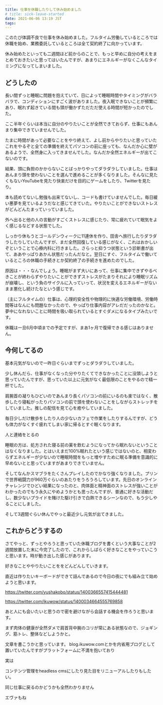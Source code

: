 ```yaml
---
title: 仕事を休職したりして休み始めました
# title: sick-leave-started
date: 2021-06-06 13:19 JST
tags: 
---
```


このたび体調不良で仕事を休み始めました。フルタイム労働しているところでは休職を始め、業務委託しているところは全て契約終了に向かっています。

休み始めたといっても二週間ほど前からのことで、もっと早めに自分の考えをまとめておきたいと思ってはいたんですが、あまりにエネルギーがなくこんなタイミングになってしまいました。

## どうしたの
長い間ずっと睡眠に問題を抱えていて、日によって睡眠時間やタイミングがバラバラで、コンディションにすごく波がありました。夜入眠できないことが頻繁にあり、眠れず起きている間も頭が働かずただただ使える時間が短かったのでした。

ここ半年ぐらいは本当に自分のやりたいことが全然できておらず、仕事にもあんまり集中できていませんでした。

たまに時間があって必要なことをやり終えて、よし前からやりたいと思っていたこれをやるぞと全ての準備を終えてパソコンの前に座っても、なんだか心に壁があるようで、全然身に入ってきませんでした。なんだか全然エネルギーが出てこないのです。

結果、頭に負担のかからないことばっかりやってダラダラしていました。仕事はあんまり頭を使わないことを選んで進めることが多くなりました。そんなに見たくもないYouTubeを見たり快楽だけを目的にゲームをしたり、Twitterを見たり。

本も読めてないし勉強も出来てないし、コードも書けていませんでした。毎日緩い悪夢を見ているようだなと感じてきていた。やりたいことができないストレスがどんどんたまっていっていました。

外へ出ると他の人の言動がすごくストレスに感じたり、常に疲れていて眠気をよく感じるなどする状態でした。

しっかり休もうとゴールデンウィークに11連休を作り、田舎へ旅行したりダラダラしたりしていたんですが、まだ全然回復している感じがなく、これはおかしいぞということで心療内科に行きました。さらっと抑うつ状態という診断書が出て、ああやっぱりあかん状態だったんだなと。翌日にすぐ、フルタイムで働いているところの休職の手続きとか契約終了の手続きを進めたのでした。

原因は・・・なんでしょう。睡眠がまず大いにあって、仕事に集中できずやるべきことが終わらずやりたいことができずストレスがたまりそれにより睡眠リズムが崩壊し、という負のサイクルに入っていって、状況を変えるエネルギーがないまま悪化し続けたなという感じです。

（主にフルタイムの）仕事は、心理的安全性や物理的に快適な労働環境、労働時間等はなんにも問題なかったので、やっぱり仕事内容がアレだだったのかなと。夢中になれないことに時間を吸い取られているとすぐダメになるタイプみたいです。

休職は一旦6月中頃までの予定ですが、まあ1ヶ月で復帰できる感じはありません。

## 今何してるの

基本元気がないので一昨日ぐらいまでずっとダラダラしていました。

少し休んだら、仕事がなくなった分やりたくてできなかったことに没頭しようと思っていたんですが、思っていた以上に元気がなく最低限のことをやるので精一杯でした。

肩腕首の凝りもひどいのであんまり長くパソコンの前にいるのも楽ではなく、散歩したり寝転がったりパソコンの前で頭を使わないことをしながらストレッチをしていました。推しの配信を見て心を癒やしていました。

毎日少しだけ散歩をしたり人の少ないカフェで作業をしたりするんですが、どうも体力がなくすぐ疲れてしまい家に帰るとすぐ眠くなります。

人と連絡をとるの

睡眠の方は、処方された寝る前の薬を飲むようになってから眠れないということはなくなりました。とはいえまだ100%眠れたという感じではないのと、相変わらずエネルギーが少ないので睡眠時間をもっと増やすために眠る準備を意識的に早めないとと思っていますがあまりできていません。

そしてなんかスマブラをたくさんプレイしたのでかなり強くなりました。プリンで世界戦闘力が960万ぐらいのあたりをうろうろしています。先日のオンラインチャレンジでひどい結果になったのと、肉体面と精神面のストレスが強いことがわかったのでもう永久にやめようかとも思ったんですが、普通に好きな活動だし、数少ないプライドを賭けた駆け引きで白熱できるシーンなので、もう少しやることにしました。





そして3週間ぐらい休んでやっと最近少し元気が出てきました。

## これからどうするの

さてやっと、ずっとやろうと思っていた休職ブログを書くという大事なことが2週間放置した末に今完了したので、これからしばらく好きなことをやっていこうと思います。時が動き出した感じがあります。

好きなことややりたいことををどんどんしていきます。

直近は作りたいキーボードができて詰んであるので今日の夜にでも組み立て始めようと思います。

https://twitter.com/yushakobo/status/1400366557415444481

https://twitter.com/ikuwow/status/1400034664555769858

あと人にも会いたいと思うので密を避けながら会話する機会を作ろうと思います。

まず肉体の健康が全然ダメで肩首背中腕のコリが常にある状態なので、ジョギング、筋トレ、整体などしようかと。

文章を書こうかと思っています。
blog.ikuwow.comとかを内省用ブログとして置いていたんですがプラットフォームに不満を抱いており

実は

コンテンツ管理をheadless cmsにしたり見た目をリニューアルしたりもしたい。

同じ仕事に戻るのかどうかも全然わかりません





エヴァもね



